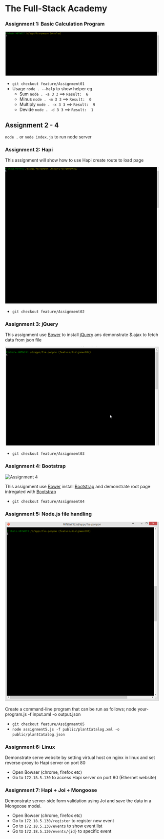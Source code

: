 The Full-Stack Academy
=========

### Assignment 1: Basic Calculation Program

![Assignment 1](https://raw.githubusercontent.com/taskpond/fsa-ponpon/develop/public/assignment-1.gif)

- `git checkout feature/Assignment01`
- Usage `node . --help` to show helper eg.
	- Sum `node . -a 3 3` ==> `Result:  6`
	- Minus `node . -m 3 3` ==> `Result:  0`
	- Multiply `node . -x 3 3` ==> `Result:  9`
	- Devide `node . -d 3 3` ==> `Result:  1`


## Assignment 2 - 4
`node .` or `node index.js` to run node server

### Assignment 2: Hapi

This assignment will show how to use Hapi create route to load page

![Assignment 2](https://raw.githubusercontent.com/taskpond/fsa-ponpon/develop/public/assignment-2.gif)

- `git checkout feature/Assignment02`

### Assignment 3: jQuery

This assignment use [Bower](http://bower.io/) to install [jQuery](http://jquery.com/) ans demonstrate $.ajax to fetch data from json file

![Assignment 3](https://raw.githubusercontent.com/taskpond/fsa-ponpon/develop/public/assignment-3.gif)

- `git checkout feature/Assignment03`

### Assignment 4: Bootstrap

![Assignment 4](https://raw.githubusercontent.com/taskpond/fsa-ponpon/develop/public/assignment-4.gif)

This assignment use [Bower](http://bower.io/) install [Bootstrap](http://getbootstrap.com/) and demonstrate root page intregated with [Bootstrap](http://getbootstrap.com/)

- `git checkout feature/Assignment04`

### Assignment 5: Node.js file handling

![Assignment 5](https://raw.githubusercontent.com/taskpond/fsa-ponpon/develop/public/assignment-5.gif)

Create a command-line program that can be run as follows;
node your-program.js -f input.xml -o output.json

- `git checkout feature/Assignment05`
- `node assignment5.js -f public/plantCatalog.xml -o public/plantCatalog.json`

### Assignment 6: Linux

Demonstrate serve website by setting virtual host on nginx in linux and set reverse-proxy to Hapi server on port 80

- Open Bowser (chrome, firefox etc)
- Go to `172.18.5.130` to access Hapi server on port 80 (Ethernet website)

### Assignment 7: Hapi + Joi + Mongoose

Demonstrate server-side form validation using Joi and save the data in a Mongoose model.

- Open Bowser (chrome, firefox etc)
- Go to `172.18.5.130/register` to register new event
- Go to `172.18.5.130/events` to show event list
- Go to `172.18.5.130/events/{id}` to specific event